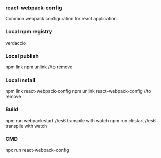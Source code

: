 ### react-webpack-config
Common webpack configuration for react application.

### Local npm registry
verdaccio

### Local publish
npm link
npm unlink //to remove

### Local install
npm link react-webpack-config
npm unlink react-webpack-config  //to remove

### Build
npm run webpack:start //es6 transpile with watch
npm run cli:start //es6 transpile with watch

### CMD
npx run react-webpack-config
